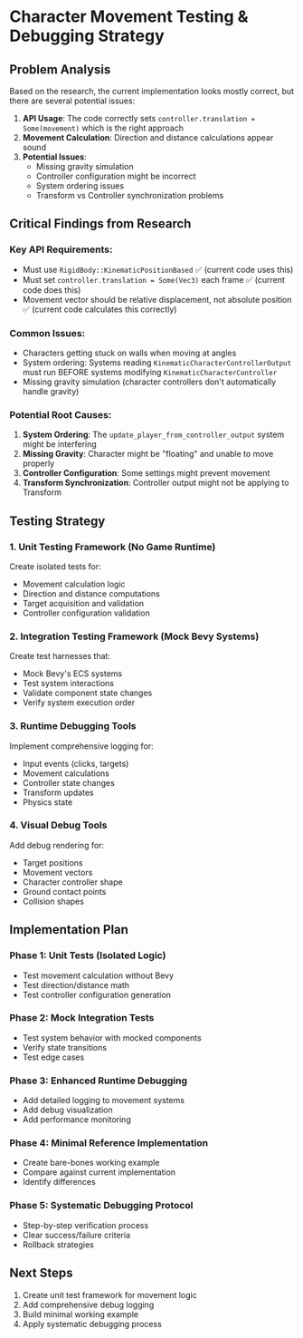 # Character Movement Testing & Debugging Strategy

## Problem Analysis

Based on the research, the current implementation looks mostly correct, but there are several potential issues:

1. **API Usage**: The code correctly sets `controller.translation = Some(movement)` which is the right approach
2. **Movement Calculation**: Direction and distance calculations appear sound
3. **Potential Issues**:
   - Missing gravity simulation
   - Controller configuration might be incorrect
   - System ordering issues
   - Transform vs Controller synchronization problems

## Critical Findings from Research

### Key API Requirements:
- Must use `RigidBody::KinematicPositionBased` ✅ (current code uses this)
- Must set `controller.translation = Some(Vec3)` each frame ✅ (current code does this)
- Movement vector should be relative displacement, not absolute position ✅ (current code calculates this correctly)

### Common Issues:
- Characters getting stuck on walls when moving at angles
- System ordering: Systems reading `KinematicCharacterControllerOutput` must run BEFORE systems modifying `KinematicCharacterController`
- Missing gravity simulation (character controllers don't automatically handle gravity)

### Potential Root Causes:
1. **System Ordering**: The `update_player_from_controller_output` system might be interfering
2. **Missing Gravity**: Character might be "floating" and unable to move properly
3. **Controller Configuration**: Some settings might prevent movement
4. **Transform Synchronization**: Controller output might not be applying to Transform

## Testing Strategy

### 1. Unit Testing Framework (No Game Runtime)

Create isolated tests for:
- Movement calculation logic
- Direction and distance computations
- Target acquisition and validation
- Controller configuration validation

### 2. Integration Testing Framework (Mock Bevy Systems)

Create test harnesses that:
- Mock Bevy's ECS systems
- Test system interactions
- Validate component state changes
- Verify system execution order

### 3. Runtime Debugging Tools

Implement comprehensive logging for:
- Input events (clicks, targets)
- Movement calculations
- Controller state changes
- Transform updates
- Physics state

### 4. Visual Debug Tools

Add debug rendering for:
- Target positions
- Movement vectors
- Character controller shape
- Ground contact points
- Collision shapes

## Implementation Plan

### Phase 1: Unit Tests (Isolated Logic)
- Test movement calculation without Bevy
- Test direction/distance math
- Test controller configuration generation

### Phase 2: Mock Integration Tests
- Test system behavior with mocked components
- Verify state transitions
- Test edge cases

### Phase 3: Enhanced Runtime Debugging
- Add detailed logging to movement systems
- Add debug visualization
- Add performance monitoring

### Phase 4: Minimal Reference Implementation
- Create bare-bones working example
- Compare against current implementation
- Identify differences

### Phase 5: Systematic Debugging Protocol
- Step-by-step verification process
- Clear success/failure criteria
- Rollback strategies

## Next Steps

1. Create unit test framework for movement logic
2. Add comprehensive debug logging
3. Build minimal working example
4. Apply systematic debugging process